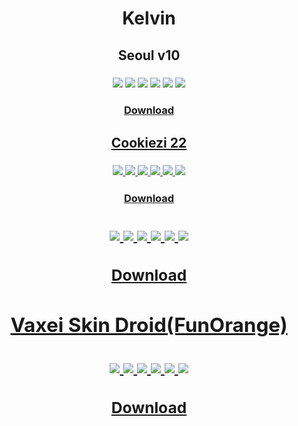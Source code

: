 <div align=center>
  <h1 align=center>Kelvin</h1>

  <h2>Seoul v10</h2>
  <h3>
    <img src="./skins/seoul10/gameplay.jpg">
    <img src="./skins/seoul10/pause.jpg">
    <img src="./skins/seoul10/failed.jpg">
    <img src="./skins/seoul10/ranking.jpg">
    <img src="./skins/seoul10/song-select.jpg">
    <img src="./skins/seoul10/mods.jpg">
  </h3>
  <h3><a href=""https://www.mediafire.com/file/383p0nfus0udc27/-+Seoul+v10.zip/file>Download</h3>

  <h2>Cookiezi 22</h2>
  <h3>
    <img src="./skins/cookiezi22/gameplay.jpg">
    <img src="./skins/cookiezi22/pause.jpg">
    <img src="./skins/cookiezi22/failed.jpg">
    <img src="./skins/cookiezi22/ranking.jpg">
    <img src="./skins/cookiezi22/song-select.jpg">
    <img src="./skins/cookiezi22/mods.jpg">
  </h3>
  <h3><a href="https://drive.google.com/drive/u/1/folders/1T_1rRDKBg8mxC_6BpMgs0Jql-8rEdDyc">Download</h3>

  <h2><bocchi dt rafis/h2>
  <h3>
    <img src="./skins/bocchidt/gameplay.jpg">
    <img src="./skins/bocchidt/pause.jpg">
    <img src="./skins/bocchidt/failed.jpg">
    <img src="./skins/bocchidt/ranking.jpg">
    <img src="./skins/bocchidt/song-select.jpg">
    <img src="./skins/bocchidt/mods.jpg">
  </h3>
  <h3><a href="https://drive.google.com/drive/u/1/folders/1T_1rRDKBg8mxC_6BpMgs0Jql-8rEdDyc">Download</h3>

  <h2>Vaxei Skin Droid(FunOrange)</h2>
  <h3>
    <img src="./skins/vaxeiorange/gameplay.jpg">
    <img src="./skins/vaxeiorange/pause.jpg">
    <img src="./skins/vaxeiorange/failed.jpg">
    <img src="./skins/vaxeiorange/ranking.jpg">
    <img src="./skins/vaxeiorange/song-select.jpg">
    <img src="./skins/vaxeiorange/mods.jpg">
  </h3>
  <h3><a href="https://disk.yandex.ru/d/Powb2LBQ0wQjGw">Download</h3>

